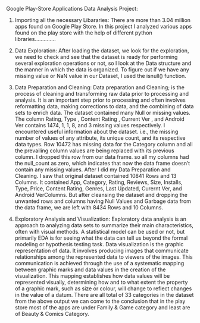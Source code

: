 Google Play-Store Applications Data Analysis Project:

1. Importing all the necessary Libararies: 
There are more than 3.04 million apps found on Google Play Store. In this project I analyzed various apps found on the play store with the help of different python libraries..............

2. Data Exploration:
After loading the dataset, we look for the exploration, we need to check and see that the dataset is ready for performing several exploration operations or not, so I look at the Data structure and the manner in which the data is organized. To figure out if we have any missing value or NaN value in our Dataset, I used the isnull() function.

3. Data Preparation and Cleaning:
Data preparation and Cleaning; is the process of cleaning and transforming raw data prior to processing and analysis. It is an important step prior to processing and often involves reformatting data, making corrections to data, and the combining of data sets to enrich data. The dataset contained many Null or missing values. The column Rating, Type , Content Rating , Current Ver , and Android Ver contains 1474, 1, 1, 8, and 3 missing values respectively.
I encountered useful information about the dataset. i.e., the missing number of values of any attribute, its unique count, and its respective data types. Row 10472 has missing data for the Category column and all the prevailing column values are being replaced with its previous column. I dropped this row from our data frame. so all my  columns had the null_count as zero, which indicates that now the data frame doesn’t contain any missing values.
After I did my Data Preparation and Cleaning. I saw that  original dataset contained 10841 Rows and 13 Columns. It contained App, Category, Rating, Reviews, Size, Installs, Type, Price, Content Rating, Genres, Last Updated, Curernt Ver, and Android VerColumns. But after cleansing the dataset and dropping the unwanted rows and columns having Null Values and Garbage data from the data frame, we are left with 8434 Rows and 10 Columns.

4. Exploratory Analysis and Visualization: 
Exploratory data analysis is an approach to analyzing data sets to summarize their main characteristics, often with visual methods. A statistical model can be used or not, but primarily EDA is for seeing what the data can tell us beyond the formal modeling or hypothesis testing task. Data visualization is the graphic representation of data. It involves producing images that communicate relationships among the represented data to viewers of the images. This communication is achieved through the use of a systematic mapping between graphic marks and data values in the creation of the visualization. This mapping establishes how data values will be represented visually, determining how and to what extent the property of a graphic mark, such as size or colour, will change to reflect changes in the value of a datum. There are all total of 33 categories in the dataset from the above output we can come to the conclusion that in the play store most of the apps are under Family & Game category and least are of Beauty & Comics Category.
